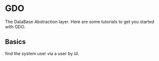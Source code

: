 # GDO

The DataBase Abstraction layer.
Here are some tutorials to get you started with GDO.


## Basics

find the system user via a user by id.

